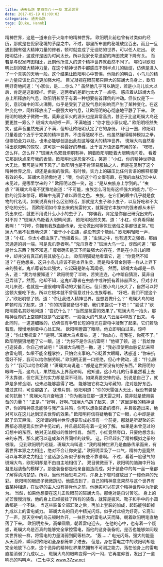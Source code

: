 ```yaml
---
title: 通天仙路 第四百八十一章 本源世界
date: 2017-05-19 01:00:03
categories: 通天仙路
tags: [Duke, Hannb]
---
```


精神世界，这是一道来自于火焰中的精神世界。
欧阳明此前也曾有过类似的经历，那就是在倪家秘境的茅屋之中。不过，那里所布置的秘境破绽百出，而且一旦遇到拥有强大精神力量的修者，顿时就变成了无设防的世界，可以任人进出。
欧阳明估计，这或许是因为时间太长，所以倪家长辈遗留的阵图效果下降有关。
而若是与倪家阵图相比，此刻他所进入的这个精神世界就截然不同了。
哪怕以欧阳明此刻的强大精神力量，在这个精神世界中都感应不到半点儿的破绽，仿佛是进入了一个真实的天地一般。这个结果让欧阳明心中警惕，他隐约的明白，小鸟儿的精神力量应该比自己更加强大吧。
目光凝视在眼前那只巨大的斑斓大鸟身上，欧阳明好奇地问道：“小家伙，是……你么？”
虽然他几乎可以确定，若是小鸟儿长大以后，肯定是这副模样。但是，这两者的差距也太大了一点吧。
感应着从斑斓大鸟身上所释放的气息，欧阳明甚至于有着一种想要俯首拜倒的冲动。但仅仅是下一刻，意识海中的军火沸腾，似乎是受到了这股气息的影响而产生了某种变化。在这种变化中，同样释放出了一股强大的气息，让欧阳明的心彻底地平静了下来。
欧阳明的眼皮子微微一挑，莫非这军火的源头也是异常高贵，甚至于比这斑斓大鸟还要更胜一筹么？
斑斓大鸟轻哼一声，不满地道：“你才是小家伙呢。”
欧阳明哑然失笑，这声音虽然充满了不满，但却让欧阳明认定了它的身份。
环目一圈，欧阳明打量着这个近乎于完美的精神世界，不由得感叹不已。他虽然懂得精神模拟之拳，但哪怕全力以赴，也未必能够创造出此刻这等强大的精神世界。
斑斓大鸟自然看得出欧阳明的惊叹，这可是一种最好的恭维，比千言万语还要有用的多。
“嘿嘿，怎么样，怎么样？”斑斓大鸟双目炯炯有神，朝着欧阳明眨着大眼睛询问着。
看着它那副快点来夸我的表情，欧阳明也是忍俊不住，笑道：“小红，你的精神世界强大无比，我可是甘拜下风了。”
欧阳明也是不肯轻易服输之人，但是在见到了这个精神世界之后，却还是由衷的敬佩。有时候，实力上的碾压比任何言语的解释都要有效的多。
斑斓大鸟骄傲地道：“喂，你的这个符文很有趣，在我的血脉记忆中从未见过，是哪里学来的？”
欧阳明淡然一笑，道：“是从虫族身上学到的。”
“虫族？”斑斓大鸟毫不犹豫地说道：“不可能，虫族怎么可能有这样强大的能力。”它一脸的诧异和惊讶，眼眸中充满了难以置信之色。
虫族，在它们的眼中几乎就是食物的代名词。如果说真有什么区别的话，那就是大虫子和小虫子，以及好吃和不太好吃的分别。
而欧阳明如今拿出来的抗雷符文，就算是它本族中的强者都从未研究出来过，就更不用说什么小小的虫子了。
“你骗我，肯定是你自己研究出来的，对不对？”斑斓大鸟眨着大眼睛问道。
欧阳明哑然失笑，道：“小红，你真看得起我啊！”
“哼哼，你拥有我族血脉传承，无论做出何等惊世骇俗之事都很正常。”斑斓大鸟毫不犹豫地说道：“至于小小虫族，绝没有这个能耐。”
欧阳明轻叹一声，道：“小红，你太小觑虫族了。”他摇着头，道：“虫族之中，也有通天之强者。那幽冥通道的另一端，可是鬼爪尊者啊。”
“鬼爪尊者？”斑斓大鸟一怔，讶然问道：“那是什么东西？我不知道。”
尊者确实是天下间最强大的存在，但是在小鸟儿的眼中，却并没有真正的将其放在心上。
欧阳明狐疑地看着它，道：“你竟然不知道？”
在他想来，这只小鸟儿应该不是本界生灵，而是和多臂金刚等一样从上界下来的强者。鬼爪尊者如此强大，它起码是略有耳闻吧。
然而，斑斓大鸟却是一昂头，道：“我为啥要知道？”
欧阳明愣了半晌，苦笑连连，心中暗自猜测，莫非自己弄错了。然而，他却不知，这鬼爪尊者在虫族中或许拥有着赫赫声名，但对小红鸟儿来说，也就是一道很难啃得动的大餐而已。但只要小鸟儿长大了，自然可以将这顿大餐吃下去，所以它根本就不曾留意过什么虫族尊者。
“好吧，我们不提这个了。”欧阳明顿了顿，道：“你让我进入精神世界，是想要做什么？”
斑斓大鸟的眼眸顿时亮了起来，道：“你的抗雷装备很不错，我们来尝试一下吧！”
“尝试？”欧阳明莫名其妙地问道：“尝试什么？”
“当然是抗雷的效果了。”斑斓大鸟一抬头，那精神世界的上空顿时就是乌云密布，一股强大的气息从乌云层中释放了出来。
与此同时，一道道细微的，仿佛仅有手臂长短的电光在雷电中凝聚了起来，它们若隐若现，慢慢地朝着中心处汇聚。
欧阳明瞪圆了眼睛，他立即明白过来，惊呼道：“你让我抗雷？”
“是啊。”斑斓大鸟点着头，道：“你放心，有我在，你死不了。”
欧阳明狠狠地瞪了它一眼，道：“为何不是你去抗雷啊！”他顿了顿，道：“我给你打造装备，你自己尝试吧！”
斑斓大鸟嘴巴一撇，道：“我必须使用血脉记忆来释放雷电啊，如果不能全程掌控，只怕会出事的。”它眨着大眼睛，诱惑道：“你来抗雷好不好，我可以给你酬劳啊。”
欧阳明正要一口拒绝，但心中微动，道：“什么酬劳？”
“我可以给你珍藏！”斑斓大鸟说道：“都是这世界没有的好东西。”
欧阳明的眼眸一亮，这鸟儿，果然是从上界而来啊。
他知道，这小鸟儿的行事虽然看上去不太靠谱，但它真正的实力却是深不可测。如果真要交锋的话，别说是自己了，就算是多臂金刚，也未必能够赢得了吧。
能够被它称之为珍藏的，绝对是好东西。
错过这村，可没那店了。
犹豫片刻，欧阳明道：“你的天雷强大无比，我没有装备如何抗衡？”
斑斓大鸟兴奋地道：“你为我挡住那一道天雷之时，莫非就是使用装备的力量？”
“正是。”
“好啊，好啊。”斑斓大鸟跳了起来，道：“这里是我的精神世界，你的精神意念能够与我产生共鸣，你可以想象装备的模样，并且锻造出来，绝对可以在这儿达到现实世界的效果。”
欧阳明将信将疑地看了它一眼，心中却是掀起了滔天巨浪。
这所谓的精神世界想要形成必须有一个前提，那就是所凝聚的东西都必须是现实世界中见过的，并且最起码有着一定的了解。
如果是未曾见过的幻想中的东西，绝对无法模拟的惟妙惟肖。
然而，小红竟然夸口，只要他想念出来的东西，那么就可以造成和外界同样的效果。
这，已经超出了精神模拟之拳的极限。
见到欧阳明的迟疑，斑斓大鸟叫道：“我的精神世界乃是血脉传承而来，有着世界本源之力相连，绝对不会让你失望。”
欧阳明深吸了一口气，精神力量竟然可以与本源之力相连？这话怎么听似乎都有些不靠谱啊。
不过，看着一脸傲气的斑斓大鸟，欧阳明却是不由自主地相信了。
双目微微垂下，欧阳明的脑海中开始凝思起装备的模样了。那些装备都是他亲自锻造而成，对于装备中的每一丝一毫都了解得清清楚楚。所以，当他开始思考之时，浑身上下顿时绽放出了一缕奇异的光彩。
欧阳明的眼皮子微微跳动，他感应到了，自己的精神意念果然与这个世界有着某种相连，在世界的主人没有排斥他之前，他确实可以在这个精神世界中为所欲为。
当然，如果他想要在这儿击败眼前的斑斓大鸟，那绝对是自讨苦吃。
身上的光芒慢慢消散，他的身上已经披挂了所有的装备，就算是披风、靴子和手中的小圆盾都是一个不缺。
当这些装备全部汇聚之后，再加上套装的加成，起码能够卸掉九成以上的雷电威力。
斑斓大鸟的目光中精光闪烁，似乎对此极为好奇。它高叫了一声，那天空中的乌云顿时炸开，一抹巨大的雷电从天而降，朝着欧阳明笔直地落了下来。
欧阳明抬头，高举圆盾，朝着雷电迎去。
在他的心中，也有着一个疑惑，斑斓大鸟是否真的能够完全掌控雷电，而他的这身装备呢，是否也能够如同现实世界般一样，将雷电的力量消弱到同等档次。
“轰……”
电光闪烁，强大的能量从天而降，瞬间将欧阳明全身都笼罩了进去。
但是，身在雷电之中的欧阳明却是完全地放下心来，这个诡异的精神世界果然拥有不可测之能力，落在他身上的雷电直接消弱了九成以上。
斑斓大鸟的眼眸变得一闪一闪，它再度仰首，发出了一道响亮的鸣叫声。
(三七中文 www.37zw.net